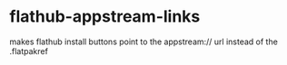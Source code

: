 # flathub-appstream-links
makes flathub install buttons point to the appstream:// url instead of the .flatpakref
